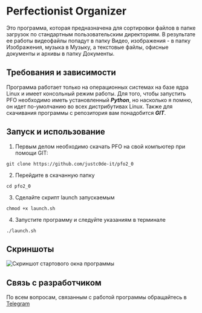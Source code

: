 # Perfectionist Organizer
Это программа, которая предназначена для сортировки файлов в папке загрузок по стандартным пользовательским директориям. В результате ее работы видеофайлы попадут в папку Видео, изображения - в папку Изображения, музыка в Музыку, а текстовые файлы, офисные документы и архивы в папку Документы.


## Требования и зависимости

Программа работает только на операционных системах на базе ядра Linux и имеет консольный режим работы. Для того, чтобы запустить PFO необходимо иметь установленный ***Python***, но насколько я помню, он идет по-умолчанию во всех дистрибутивах Linux. Также для скачивания программы с репозитория вам понадобится ***GIT***.

## Запуск и использование
1. Первым делом необходимо скачать PFO на свой компьютер при помощи GIT:

<pre><code>git clone https://github.com/justc0de-it/pfo2_0</code></pre>

2. Перейдите в скачанную папку

<pre><code>cd pfo2_0</code></pre>

3. Сделайте скрипт launch запускаемым

<pre><code>chmod +x launch.sh</code></pre>

4. Запустите программу и следуйте указаниям в терминале

<pre><code>./launch.sh</code></pre>

## Скриншоты

![Скриншот стартового окна программы](https://user-images.githubusercontent.com/30393784/177380107-54e5ad9a-d05f-48b6-b933-294c200dd66a.png)

## Связь с разработчиком

По всем вопросам, связанным с работой программы обращайтесь в [Telegram](https://t.me/bantikgames)
